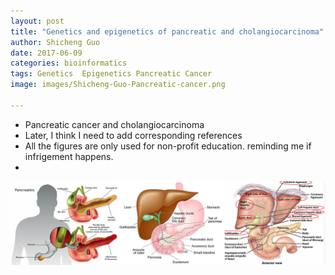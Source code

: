 ```yaml
---
layout: post
title: "Genetics and epigenetics of pancreatic and cholangiocarcinoma"
author: Shicheng Guo
date: 2017-06-09
categories: bioinformatics
tags: Genetics  Epigenetics Pancreatic Cancer
image: images/Shicheng-Guo-Pancreatic-cancer.png	

---
```

* Pancreatic cancer and cholangiocarcinoma
* Later, I think I need to add corresponding references
* All the figures are only used for non-profit education. reminding me if infrigement happens.
* 
![Pancreatic cancer and cholangiocarcinoma](../images/Shicheng-Guo-pancrease-2016.png)

